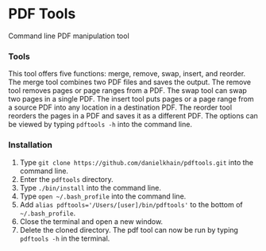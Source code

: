 # PDF Tools
Command line PDF manipulation tool

### Tools
This tool offers five functions: merge, remove, swap, insert, and reorder. The merge tool combines two PDF files and saves the output. The remove tool removes pages or page ranges from a PDF. The swap tool can swap two pages in a single PDF. The insert tool puts pages or a page range from a source PDF into any location in a destination PDF. The reorder tool reorders the pages in a PDF and saves it as a different PDF. The options can be viewed by typing `pdftools -h` into the command line.

### Installation
1. Type `git clone https://github.com/danielkhain/pdftools.git` into the command line.
2. Enter the `pdftools` directory.
3. Type `./bin/install` into the command line.
4. Type `open ~/.bash_profile` into the command line.
5. Add `alias pdftools='/Users/[user]/bin/pdftools'` to the bottom of `~/.bash_profile`.
6. Close the terminal and open a new window.
7. Delete the cloned directory. The pdf tool can now be run by typing `pdftools -h` in the terminal.
